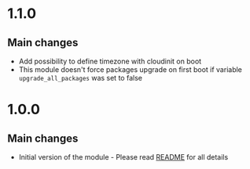 # 1.1.0
## Main changes
- Add possibility to define timezone with cloudinit on boot
- This module doesn't force packages upgrade on first boot if variable `upgrade_all_packages` was set to false

# 1.0.0
## Main changes
- Initial version of the module - Please read [README](https://github.com/wszychta/terraform-module.hcloud-user-data/blob/master/README.md) for all details